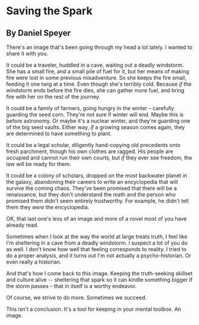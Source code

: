 # Saving the Spark
## By Daniel Speyer


There's an image that's been going through my head a lot lately.  I wanted to share it with you.

It could be a traveler, huddled in a cave, waiting out a deadly windstorm.  She has a small fire, and a small pile of fuel for it, but her means of making fire were lost in some previous misadventure.  So she keeps the fire small, feeding it one twig at a time.  Even though she's terribly cold.  Because *if* the windstorm ends before the fire dies, she can gather more fuel, and bring fire with her on the rest of the journey.

It could be a family of farmers, going hungry in the winter – carefully guarding the seed corn.  They're not sure if winter will end.  Maybe this is before astronomy.  Or maybe it's a nuclear winter, and they're guarding one of the big seed vaults.  Either way, *if* a growing season comes again, they are determined to have something to plant.

It could be a legal scholar, diligently hand-copying old precedents onto fresh parchment, though his own clothes are ragged.  His people are occupied and cannot run their own courts, but *if* they ever see freedom, the law will be ready for them.

It could be a colony of scholars, dropped on the most backwater planet in the galaxy, abandoning their careers to write an encyclopedia that will survive the coming chaos.  They've been promised that there will be a renaissance, but they don't understand the math and the person who promised them didn't seem entirely trustworthy.  For example, he didn't tell them they *were* the encyclopedia.

OK, that last one's less of an image and more of a novel most of you have already read.

Sometimes when I look at the way the world at large treats truth, I feel like I'm sheltering in a cave from a deadly windstorm.  I suspect a lot of you do as well.  I don't know how well that feeling corresponds to reality.  I tried to do a proper analysis, and it turns out I'm not actually a psycho-historian.  Or even really a historian.

And that's how I come back to this image.  Keeping the truth-seeking skillset and culture alive -- sheltering that spark so it can kindle something bigger if the storm passes – that in itself is a worthy endeavor.

Of course, we strive to do more.  Sometimes we succeed.

This isn't a conclusion.  It's a tool for keeping in your mental toolbox.  An image.